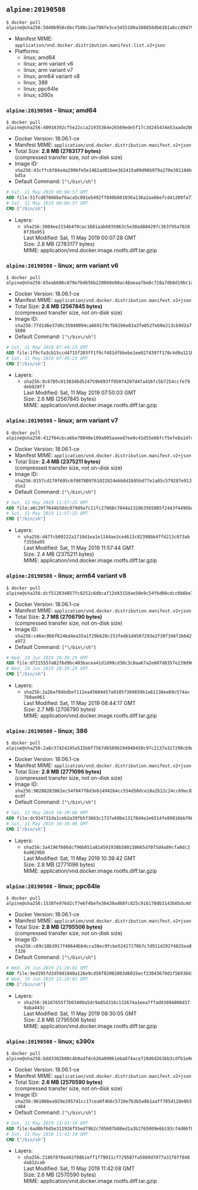## `alpine:20190508`

```console
$ docker pull alpine@sha256:5040b958c6bcf588c2ae798fe3ce3455100a388858db6381a6ccd9479f5c1088
```

-	Manifest MIME: `application/vnd.docker.distribution.manifest.list.v2+json`
-	Platforms:
	-	linux; amd64
	-	linux; arm variant v6
	-	linux; arm variant v7
	-	linux; arm64 variant v8
	-	linux; 386
	-	linux; ppc64le
	-	linux; s390x

### `alpine:20190508` - linux; amd64

```console
$ docker pull alpine@sha256:40910392cf5e22cca21935364e26569ede5f17c3d245434e53aade208f1c7023
```

-	Docker Version: 18.06.1-ce
-	Manifest MIME: `application/vnd.docker.distribution.manifest.v2+json`
-	Total Size: **2.8 MB (2783177 bytes)**  
	(compressed transfer size, not on-disk size)
-	Image ID: `sha256:43cffc6f84a4a299bfe5e1482ad01bee362415a09d96b979a270e381104bbd5a`
-	Default Command: `["\/bin\/sh"]`

```dockerfile
# Sat, 11 May 2019 00:06:57 GMT
ADD file:51fcd87866bef6aca5c091e5492ff849b601036a136a2aa66efcd41209fa770f in / 
# Sat, 11 May 2019 00:06:57 GMT
CMD ["/bin/sh"]
```

-	Layers:
	-	`sha256:2004ee2154b4f0cac1601aab6035063c5e30ad884297c363f95a70288f39a951`  
		Last Modified: Sat, 11 May 2019 00:07:28 GMT  
		Size: 2.8 MB (2783177 bytes)  
		MIME: application/vnd.docker.image.rootfs.diff.tar.gzip

### `alpine:20190508` - linux; arm variant v6

```console
$ docker pull alpine@sha256:65eab606c870e7bd656b220860e80ac48aeaa7be8c728a7d68d19bc1addb504a
```

-	Docker Version: 18.06.1-ce
-	Manifest MIME: `application/vnd.docker.distribution.manifest.v2+json`
-	Total Size: **2.6 MB (2567845 bytes)**  
	(compressed transfer size, not on-disk size)
-	Image ID: `sha256:77d1d6e37d0c35040094ca669179cfb62b6e03a3fe052feb0e213cb9d2a75b08`
-	Default Command: `["\/bin\/sh"]`

```dockerfile
# Sat, 11 May 2019 07:49:23 GMT
ADD file:1f9cfa3cb15ccd4715f203ff1f9cf481dfbbebe1ee0274397f178c4d9a121b46 in / 
# Sat, 11 May 2019 07:49:23 GMT
CMD ["/bin/sh"]
```

-	Layers:
	-	`sha256:8c6705c01303d6d524759b693ff95074207d4fa416fc5b7254ccfe79deb920f7`  
		Last Modified: Sat, 11 May 2019 07:50:03 GMT  
		Size: 2.6 MB (2567845 bytes)  
		MIME: application/vnd.docker.image.rootfs.diff.tar.gzip

### `alpine:20190508` - linux; arm variant v7

```console
$ docker pull alpine@sha256:412f64cbca6be70040e109a005aaeed7ee9c41d55e66fcf5efe8a1dfc7170fa8
```

-	Docker Version: 18.06.1-ce
-	Manifest MIME: `application/vnd.docker.distribution.manifest.v2+json`
-	Total Size: **2.4 MB (2375211 bytes)**  
	(compressed transfer size, not on-disk size)
-	Image ID: `sha256:8157cd170f695c6f087809761022824ebb8d1b95bd77e1a85c579287e913d1e2`
-	Default Command: `["\/bin\/sh"]`

```dockerfile
# Sat, 11 May 2019 11:57:25 GMT
ADD file:a0c29f7644b58dc079d9a7c11fc27068c7844a132db3565885f2443f4496bd1c in / 
# Sat, 11 May 2019 11:57:25 GMT
CMD ["/bin/sh"]
```

-	Layers:
	-	`sha256:d47fcb09222a1710d1ea1e1144ae3ce4613c82398bb4ff4213c073abf355ba95`  
		Last Modified: Sat, 11 May 2019 11:57:44 GMT  
		Size: 2.4 MB (2375211 bytes)  
		MIME: application/vnd.docker.image.rootfs.diff.tar.gzip

### `alpine:20190508` - linux; arm64 variant v8

```console
$ docker pull alpine@sha256:dcf512634857fc8252c6dbcaf12d4315dae50e9c54f6d08cdcc6b6be70cf3a81
```

-	Docker Version: 18.06.1-ce
-	Manifest MIME: `application/vnd.docker.distribution.manifest.v2+json`
-	Total Size: **2.7 MB (2706790 bytes)**  
	(compressed transfer size, not on-disk size)
-	Image ID: `sha256:c46ec0bbf624bd4ea35a1f29b620c153fedb1d4507293e2f38f3d4f2b642a972`
-	Default Command: `["\/bin\/sh"]`

```dockerfile
# Wed, 19 Jun 2019 20:39:29 GMT
ADD file:d7215557a82f6d9bc403bacea41d1d99cd30c3c0aa67a2e607d8357e239d909a in / 
# Wed, 19 Jun 2019 20:39:29 GMT
CMD ["/bin/sh"]
```

-	Layers:
	-	`sha256:2a26af84bdbef111ea45604457a9105f369659b1a61138ee69c574ac760ae061`  
		Last Modified: Sat, 11 May 2019 08:44:17 GMT  
		Size: 2.7 MB (2706790 bytes)  
		MIME: application/vnd.docker.image.rootfs.diff.tar.gzip

### `alpine:20190508` - linux; 386

```console
$ docker pull alpine@sha256:2a8c37424195a515b6f7567d65896194940450c97c2137a327298cb9d930c4cb
```

-	Docker Version: 18.06.1-ce
-	Manifest MIME: `application/vnd.docker.distribution.manifest.v2+json`
-	Total Size: **2.8 MB (2771096 bytes)**  
	(compressed transfer size, not on-disk size)
-	Image ID: `sha256:90208283862ec54f047f8d3eb14942b4cc554d50dce18a2b12c24cc69ec8ecdf`
-	Default Command: `["\/bin\/sh"]`

```dockerfile
# Sat, 11 May 2019 10:39:06 GMT
ADD file:dc924731da1ceb2a39fb5f3663c1737a60be13178d4e2e6514fe89816bb7666d in / 
# Sat, 11 May 2019 10:39:06 GMT
CMD ["/bin/sh"]
```

-	Layers:
	-	`sha256:3a4196f606dc796b051a814591938b580130665d7075d4a89cfa0dc36a9829bb`  
		Last Modified: Sat, 11 May 2019 10:39:42 GMT  
		Size: 2.8 MB (2771096 bytes)  
		MIME: application/vnd.docker.image.rootfs.diff.tar.gzip

### `alpine:20190508` - linux; ppc64le

```console
$ docker pull alpine@sha256:1538fe976d2cf7e6f4befe36439ad68fc825c916170db3143b05dc4df6a9962d
```

-	Docker Version: 18.06.1-ce
-	Manifest MIME: `application/vnd.docker.distribution.manifest.v2+json`
-	Total Size: **2.8 MB (2795506 bytes)**  
	(compressed transfer size, not on-disk size)
-	Image ID: `sha256:c69c18b3917f48644bb4cca38ec9fcbe52427270b7c7d911d292f4825ea8f320`
-	Default Command: `["\/bin\/sh"]`

```dockerfile
# Wed, 19 Jun 2019 21:20:02 GMT
ADD file:9ed195fd2d59d1040a126e9cd58f82002803d6025ecf23043679d1f56930436b in / 
# Wed, 19 Jun 2019 21:20:03 GMT
CMD ["/bin/sh"]
```

-	Layers:
	-	`sha256:26167655f7b03409a5dc9a85d316c132674a1eea7ffad93894806d379aba443c`  
		Last Modified: Sat, 11 May 2019 08:30:05 GMT  
		Size: 2.8 MB (2795506 bytes)  
		MIME: application/vnd.docker.image.rootfs.diff.tar.gzip

### `alpine:20190508` - linux; s390x

```console
$ docker pull alpine@sha256:bdd3302b00c4b9adfdc626a09061eba874ace728d6d263bb3cdfb1e0d6bc0f2a
```

-	Docker Version: 18.06.1-ce
-	Manifest MIME: `application/vnd.docker.distribution.manifest.v2+json`
-	Total Size: **2.6 MB (2570590 bytes)**  
	(compressed transfer size, not on-disk size)
-	Image ID: `sha256:961066ea929e285741cc17cea0f4b6c5710e7b3b5e8b1aaff705d128e8b3c484`
-	Default Command: `["\/bin\/sh"]`

```dockerfile
# Sat, 11 May 2019 11:41:34 GMT
ADD file:6ad0bf6d5e311926f55ed79b2c705607b88ed1a3b2765009e6b193cf4d06f86d in / 
# Sat, 11 May 2019 11:41:34 GMT
CMD ["/bin/sh"]
```

-	Layers:
	-	`sha256:2186f8f8ed42f08b1eff1f79911cf729507fa5869d7077a31f6ff848da832ca0`  
		Last Modified: Sat, 11 May 2019 11:42:08 GMT  
		Size: 2.6 MB (2570590 bytes)  
		MIME: application/vnd.docker.image.rootfs.diff.tar.gzip

